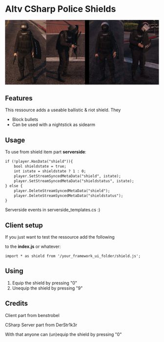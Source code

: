 # Altv CSharp Police Shields

![](preview.png)

## Features

This ressource adds a useable ballistic & riot shield. They
- Block bullets
- Can be used with a nightstick as sidearm

## Usage

To use from shield item part **serverside**: 

```
if (!player.HasData("shield")){
	bool shieldstate = true;
	int istate = shieldstate ? 1 : 0;
	player.SetStreamSyncedMetaData("shield", istate);
	player.SetStreamSyncedMetaData("shieldstatus", istate);
} else {
	player.DeleteStreamSyncedMetaData("shield");
	player.DeleteStreamSyncedMetaData("shieldstatus");
}
```

Serverside events in serverside_templates.cs :)

## Client setup

If you just want to test the ressource add the following

to the **index.js** or whatever:

```
import * as shield from '/your_framework_ui_folder/shield.js';
```

## Using

1. Equip the shield by pressing "0"
2. Unequip the shield by pressing "9"


## Credits

Client part from benstrobel 

CSharp Server part from DerStr1k3r


With that anyone can (un)equip the shield by pressing "0"

